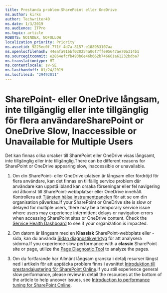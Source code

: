 ```yaml
---
title: Prestanda problem-SharePoint eller OneDrive
ms.author: kirks
author: Techwriter40
ms.date: 1/3/2019
ms.audience: ITPro
ms.topic: article
ROBOTS: NOINDEX, NOFOLLOW
localization_priority: Priority
ms.assetid: 9225ec0f-771f-4d7a-8157-e188953107aa
ms.openlocfilehash: 44eafa916bf020254a06f7ffe95647ae70a314b1
ms.sourcegitcommit: e2864efcfb493b6e46b662b746661a61232bdba7
ms.translationtype: MT
ms.contentlocale: sv-SE
ms.lasthandoff: 01/24/2019
ms.locfileid: "29492011"
---
```

# <a name="sharepoint-or-onedrive-slow-inaccessible-or-unavailable-for-multiple-users"></a><span data-ttu-id="4306f-102">SharePoint- eller OneDrive långsam, inte tillgänglig eller inte tillgänglig för flera användare</span><span class="sxs-lookup"><span data-stu-id="4306f-102">SharePoint or OneDrive Slow, Inaccessible or Unavailable for Multiple Users</span></span>

<span data-ttu-id="4306f-103">Det kan finnas olika orsaker till SharePoint eller OneDrive visas långsamt, inte tillgänglig eller inte tillgänglig.</span><span class="sxs-lookup"><span data-stu-id="4306f-103">There can be different reasons for SharePoint or OneDrive appearing slow, inaccessible or unavailable.</span></span> 
  
1. <span data-ttu-id="4306f-p101">Om din SharePoint- eller OneDrive-platsen är långsam eller fördröjd för flera användare, kan det finnas en tillfällig service problem där användare kan uppstå ibland kan orsaka förseningar eller fel navigering vid åtkomst till SharePoint-webbplatser eller OneDrive innehåll. Kontrollera att [Tjänsten hälsa instrumentpanelen](https://admin.microsoft.com/AdminPortal/Home#/servicehealth) för att se om din organisation påverkas.</span><span class="sxs-lookup"><span data-stu-id="4306f-p101">If your SharePoint or OneDrive site is slow or delayed for multiple users, there may be a temporary service issue where users may experience intermittent delays or navigation errors when accessing SharePoint sites or OneDrive content. Check the [Service Health Dashboard](https://admin.microsoft.com/AdminPortal/Home#/servicehealth) to see if your organization is impacted.</span></span> 
  
2. <span data-ttu-id="4306f-106">Om datorn är långsam med en **Klassisk** SharePoint-webbplats eller -sida, kan du använda [Sidan diagnostikverktyg](https://aka.ms/perftool) för att analysera sidorna.</span><span class="sxs-lookup"><span data-stu-id="4306f-106">If you experience slow performance with a **classic** SharePoint site or page, utilize the [Page Diagnostic Tool](https://aka.ms/perftool) to analyze the pages.</span></span> 
  
3. <span data-ttu-id="4306f-107">Om du fortfarande har Allmänt långsam granska i detalj resurser längst ned i artikeln för att upptäcka problem finns i avsnittet [Introduktion till prestandajustering för SharePoint Online](https://go.microsoft.com/fwlink/?linkid=2024334).</span><span class="sxs-lookup"><span data-stu-id="4306f-107">If you still experience general slow performance, please review in detail the resources at the bottom of the article to help uncover issues, see [Introduction to performance tuning for SharePoint Online](https://go.microsoft.com/fwlink/?linkid=2024334).</span></span>
  

